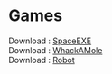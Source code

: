 # Games
Download : [SpaceEXE](https://github.com/COny7897/Games/blob/main/SpaceEXE.rar) <br>
Download : [WhackAMole](https://github.com/COny7897/Games/blob/main/WhackAMole.rar) <br>
Download : [Robot](https://github.com/COny7897/Games/blob/main/Robot.rar)
